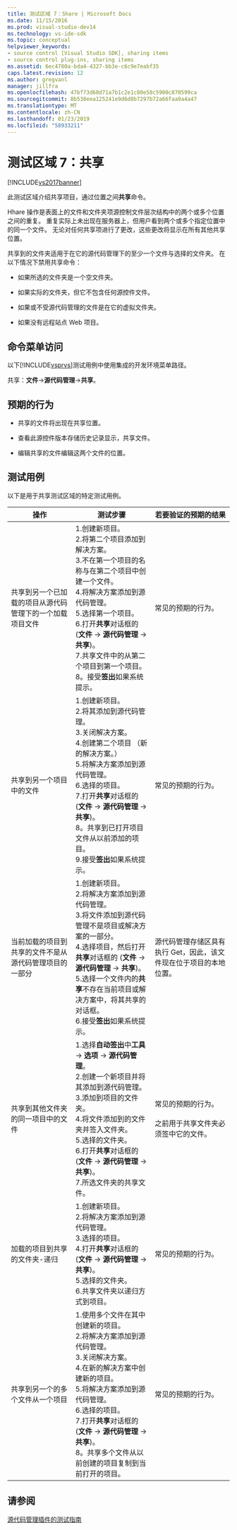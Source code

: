 ```yaml
---
title: 测试区域 7：Share | Microsoft Docs
ms.date: 11/15/2016
ms.prod: visual-studio-dev14
ms.technology: vs-ide-sdk
ms.topic: conceptual
helpviewer_keywords:
- source control [Visual Studio SDK], sharing items
- source control plug-ins, sharing items
ms.assetid: 6ec4780a-bda4-4327-bb3e-c6c9e7eabf35
caps.latest.revision: 12
ms.author: gregvanl
manager: jillfra
ms.openlocfilehash: 47bf73d60d71a7b1c2e1c80e58c5900c870599ca
ms.sourcegitcommit: 8b538eea125241e9d6d8b7297b72a66faa9a4a47
ms.translationtype: MT
ms.contentlocale: zh-CN
ms.lasthandoff: 01/23/2019
ms.locfileid: "58933211"
---
```

# <a name="test-area-7-share"></a>测试区域 7：共享
[!INCLUDE[vs2017banner](../../includes/vs2017banner.md)]

此测试区域介绍共享项目，通过位置之间**共享**命令。  
  
 Hhare 操作是表面上的文件和文件夹项源控制文件层次结构中的两个或多个位置之间的重复。 重复实际上未出现在服务器上，但用户看到两个或多个指定位置中的同一个文件。 无论对任何共享项进行了更改，这些更改将显示在所有其他共享位置。  
  
 共享到的文件夹适用于在它的源代码管理下的至少一个文件与选择的文件夹。 在以下情况下禁用共享命令：  
  
-   如果所选的文件夹是一个空文件夹。  
  
-   如果实际的文件夹，但它不包含任何源控件文件。  
  
-   如果或不受源代码管理的文件是在它的虚拟文件夹。  
  
-   如果没有远程站点 Web 项目。  
  
## <a name="command-menu-access"></a>命令菜单访问  
 以下[!INCLUDE[vsprvs](../../includes/vsprvs-md.md)]测试用例中使用集成的开发环境菜单路径。  
  
 共享：**文件**->**源代码管理**->**共享**。  
  
## <a name="expected-behavior"></a>预期的行为  
  
-   共享的文件将出现在共享位置。  
  
-   查看此源控件版本存储历史记录显示，共享文件。  
  
-   编辑共享的文件编辑这两个文件的位置。  
  
## <a name="test-cases"></a>测试用例  
 以下是用于共享测试区域的特定测试用例。  
  
|操作|测试步骤|若要验证的预期的结果|  
|------------|----------------|--------------------------------|  
|共享到另一个已加载的项目从源代码管理下的一个加载项目文件|1.创建新项目。<br />2.将第二个项目添加到解决方案。<br />3.不在第一个项目的名称与在第二个项目中创建一个文件。<br />4.将解决方案添加到源代码管理。<br />5.选择第一个项目。<br />6.打开**共享**对话框的 (**文件** -> **源代码管理** -> **共享**)。<br />7.共享文件中的从第二个项目到第一个项目。<br />8。接受**签出**如果系统提示。|常见的预期的行为。|  
|共享到另一个项目中的文件|1.创建新项目。<br />2.将其添加到源代码管理。<br />3.关闭解决方案。<br />4.创建第二个项目 （新的解决方案。）<br />5.将解决方案添加到源代码管理。<br />6.选择的项目。<br />7.打开**共享**对话框的 (**文件** -> **源代码管理** -> **共享**)。<br />8。共享到已打开项目文件从以前添加的项目。<br />9.接受**签出**如果系统提示。|常见的预期的行为。|  
|当前加载的项目到共享的文件不是从源代码管理项目的一部分|1.创建新项目。<br />2.将解决方案添加到源代码管理。<br />3.将文件添加到源代码管理不是项目或解决方案的一部分。<br />4.选择项目，然后打开**共享**对话框的 (**文件** -> **源代码管理** -> **共享**)。<br />5.选择一个文件内的**共享**不存在当前项目或解决方案中，将其共享的对话框。<br />6.接受**签出**如果系统提示。|源代码管理存储区具有执行 Get，因此，该文件现在位于项目的本地位置。|  
|共享到其他文件夹的同一项目中的文件|1.选择**自动签出**中**工具** -> **选项** -> **源代码管理**。<br />2.创建一个新项目并将其添加到源代码管理。<br />3.添加到项目的文件夹。<br />4.将文件添加到的文件夹并签入文件夹。<br />5.选择的文件夹。<br />6.打开**共享**对话框的 (**文件** -> **源代码管理** -> **共享**)。<br />7.所选文件夹的共享文件。|常见的预期的行为。<br /><br /> 之前用于共享文件夹必须签中它的文件。|  
|加载的项目到共享的文件夹-递归|1.创建新项目。<br />2.将解决方案添加到源代码管理。<br />3.选择的项目。<br />4.打开**共享**对话框的 (**文件** -> **源代码管理** -> **共享**)。<br />5.选择的文件夹。<br />6.共享文件夹以递归方式到项目。|常见的预期的行为。|  
|共享到另一个的多个文件从一个项目|1.使用多个文件在其中创建新的项目。<br />2.将解决方案添加到源代码管理。<br />3.关闭解决方案。<br />4.在新的解决方案中创建新的项目。<br />5.将解决方案添加到源代码管理。<br />6.选择的项目。<br />7.打开**共享**对话框的 (**文件** -> **源代码管理** -> **共享**)。<br />8。共享多个文件从以前创建的项目复制到当前打开的项目。|常见的预期的行为。|  
  
## <a name="see-also"></a>请参阅  
 [源代码管理插件的测试指南](../../extensibility/internals/test-guide-for-source-control-plug-ins.md)
